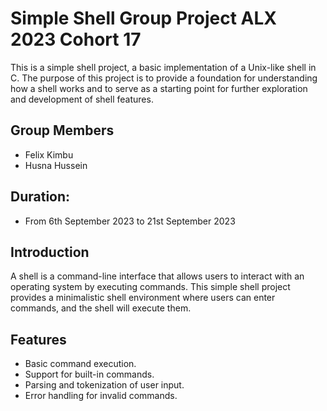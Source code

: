# Simple Shell Group Project ALX 2023 Cohort 17
This is a simple shell project, a basic implementation of a Unix-like shell in C. The purpose of this project is to provide a foundation for understanding how a shell works and to serve as a starting point for further exploration and development of shell features.
## Group Members
- Felix Kimbu
- Husna Hussein
## Duration:
- From 6th September 2023 to 21st September 2023
## Introduction
A shell is a command-line interface that allows users to interact with an operating system by executing commands. This simple shell project provides a minimalistic shell environment where users can enter commands, and the shell will execute them.
## Features
- Basic command execution.
- Support for built-in commands.
- Parsing and tokenization of user input.
- Error handling for invalid commands.
